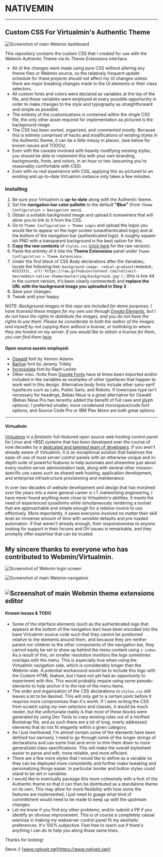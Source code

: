 # NATIVEMIN
---

## Custom CSS For Virtualmin's Authentic Theme

![Screenshot of main Webmin dashboard](https://github.com/nativeit-dev/nativemin-theme/blob/master/screenshots/dashboard.png?raw=true)

This repository contains the custom CSS that I created for use with the Webmin Authentic Theme via its *Theme Extensions* interface.

  - All of the changes were made using pure CSS without altering any theme files or Webmin source, so the relatively frequent update schedule for these projects should not affect my UI changes unless there are major breaking changes made to the UI elements or their class selectors.
  - All custom fonts and colors were declared as variables at the top of the file, and these variables were employed at every possible opportunity in order to make changes to the style and typography as straightforward and simple as possible.
  - The entirety of the customizations is contained within the single CSS file, the only other asset required for implementation as pictured is the background image.
  - The CSS has been sorted, organized, and commented *mostly*. Because this is entirely comprised of hacks and modifications of existing styles in the Authentic theme, it can be a little messy in places. (see below for known issues and TODOs)
  - Even with the caveats involved with heavily modifying existing styles, you should be able to implement this with your own branding, backgrounds, fonts, and colors, in an hour or two (assuming you're reasonably comfortable with CSS).
  - Even with no real experience with CSS, applying this as-pictured to an existing and up-to-date Virtualmin instance only takes a few minutes. 

### Installing
  1. Be sure your Virtualmin is **up-to-date** along with the Authentic theme.
  2. Set the **navigation bar color pallette** to the default **"Blue"** (from `Theme Configuration > Navigation menu`).
  3. Obtain a suitable background image and upload it somewhere that will allow you to link to it from the CSS.
  4. Go to `Theme Configuration > Theme Logos` and upload the logos you would like to appear on the login screen (unauthenticated logo) and at the bottom of the navigation bar (authenticated logo). A roughly square-ish PNG with a transparent background is the best option for this.
  5. **Copy the raw contents** of `styles.css` ([click here](https://raw.githubusercontent.com/nativeit-dev/nativemin-theme/master/styles.css) for the raw version).
  6. Paste the entirety of it into the **Theme Extensions** panel under `Theme Configuration > Theme Extensions`.
  7. Under the first block of CSS Body declarations after the Variables, locate the following line: `background-image: radial-gradient(#e0e0e0, #333333), url('https://raw.githubusercontent.com/nativeit-dev/webmin-native-theme/master/img/background.jpg');` (this is line 44 in the current version, it's been clearly commented) and **replace the URL with the background image you uploaded in Step 3**.
  8. Save your changes.
  9. Tweak until your happy.

NOTE: *Background images in this repo are included for demo purposes. I have licensed these images for my own use through [Envato Elements](https://elements.envato.com/abstract-ink-backgrounds-DUEAQ4), but I *do not have the rights to distribute the images*, and you do not have the rights to use them. Please be considerate to both the author of the images and myself by not copying them without a license, or hotlinking to where they are hosted on my server. If you would like to obtain a license for them, you can find them [here](https://elements.envato.com/abstract-ink-backgrounds-DUEAQ4).*

#### Open source assets employed:
  - [Oswald](github.com/googlefonts/OswaldFont) font by Vernon Adams
  - [Barlow](https://github.com/jpt/barlow) font by Jeremy Tribby
  - [Inconsolata](github.com/googlefonts/inconsolata) font by Raph Levien
  - Other misc. fonts from [Google Fonts](https://fonts.google.com/) have at times been imported and/or included in the variables as examples of other typefaces that happen to work well in this design. Alternative body fonts include other sans-serif typefaces such as Lato, Public Sans, and Roboto. If lowercase type isn't necessary for headings, Bebas Neue is a great alternative for Oswald (Bebas Neue Pro has recently added the benefit of full case and glyph options). I preferred smaller, more condensed monospace/code font options, and Source Code Pro or IBM Plex Mono are both great options.
  
  ---
  
#### Virtualmin
[Virtualmin](https://github.com/virtualmin) is a *fantastic* full-featured open source web hosting control panel for Linux and \*BSD systems that has been developed over the course of now decades by a [dedicated and talented team of developers](https://github.com/virtualmin/virtualmin-gpl/graphs/contributors). If you aren't already aware of Virtualmin, it is an exceptional solution that balances the ease-of-use of most server control panels with an otherwise unique and in-depth suite of powerful features to help automate and streamline just about every routine server administration task, along with several other mission-specific use cases such as shared web hosting, application development, and enterprise infrastructure provisioning and maintenance.

In over two decades of website development and design that has morphed over the years into a more general career in I.T./networking engineering, I have never found anything even close to Virtualmin's abilities. It meets the need of experienced sysadmins while simultaneously rendering a toolset that are approachable and simple enough for a relative novice to use effectively. More importantly, it saves everyone involved no matter their skill level an immense amount of time with sensible defaults and pre-loaded automation. If that weren't already enough, their responsiveness to anyone looking for support in their forums and GH issues is remarkable, and they promptly offer expertise that can be trusted.

**My sincere thanks to everyone who has contributed to Webmin/Virtualmin.**
---

![Screenshot of Webmin login screen](https://github.com/nativeit-dev/nativemin-theme/blob/master/screenshots/login-ui.png?raw=true)

![Screenshot of main Webmin navigation](https://github.com/nativeit-dev/nativemin-theme/blob/master/screenshots/sidebar.png?raw=true)

![Screenshot of main Webmin theme extensions editor](https://github.com/nativeit-dev/nativemin-theme/blob/master/screenshots/theme-extensions.png?raw=true)
---

#### Known issues & TODO
  - Some of the interface elements (such as the authenticated logo that appears at the bottom of the navigation bar) have been encoded into the base Virtualmin source code such that they cannot be positioned relative to the elements around them, and because they are neither parent nor children to the other components of the navigation bar, they cannot easily be set to show up behind the menu content using `z-index`. As a result of this, on smaller resolution monitors the logo sometimes overlaps with the menu. This is especially true when using the Virtualmin navigation side, which is considerably longer than the Webmin side. A potential workaround would be to include this logo with the Custom HTML feature, but I have not yet had an opportunity to experiment with this. This would probably require using some pseudo-elements to help anchor it to the rest of the menu items.
  - The order and organization of the CSS declarations in `styles.css` still leaves a lot to be desired. This will only get to a certain point before it requires more compromises than it's worth. If I were writing the CSS from scratch using my own selectors and classes, it would be much neater, but the unfortunate reality is that most of these blocks were generated by using Dev Tools to copy existing rules out of a minified Bootstrap file, and as such there are a lot of long, overly addressed elements that do not fit elegantly within a given category.
  - As I just mentioned, I'm almost certain some of the elements have been defined too narrowly. I need to go through some of the longer strings of declarations and use some trial-and-error to trim them down to more generalized class specifications. This will make the overall stylesheet easier to parse and edit, more reliable, and more efficient.
  - There are a few more styles that I would like to define as a variable so they can be deployed more consistently and further make tweaking and personalizing things easier. In particular border and button styles could stand to be set in variables.
  - I would like to eventually package this more cohesively with a fork of the Authentic theme so that it can then be distributed as a standalone theme on its own. This may allow for more flexibility with how some the features are implemented, I just need to guage what kind of committment would need to be made to keep up with the upstream changes.
  - Let me know if you find any other problems, and/or submit a PR if you identify an obvious improvement. This is of course a completely casual exercise in making my webserver control panel fit my aesthetic preferences. It's 100% subjective. Feel free to reach out if there's anything I can do to help you along those same lines.

Thanks for looking!

Steve // [www.nativeit.net](https://www.nativeit.net/)
